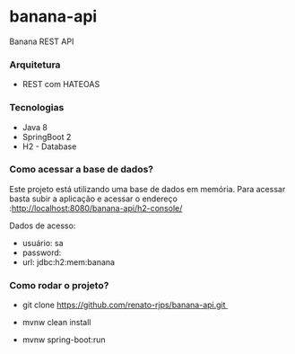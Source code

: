 # banana-api

Banana REST API

### Arquitetura

- REST com HATEOAS

### Tecnologias

- Java 8
- SpringBoot 2
- H2 - Database

### Como acessar a base de dados?

Este projeto está utilizando uma base de dados em memória. Para acessar basta subir a aplicação e acessar o endereço :<http://localhost:8080/banana-api/h2-console/>

Dados de acesso:

* usuário: sa
* password:
* url: jdbc:h2:mem:banana

### Como rodar o projeto?

* git clone https://github.com/renato-rjps/banana-api.git​ 

* mvnw clean install

* mvnw spring-boot:run

  
